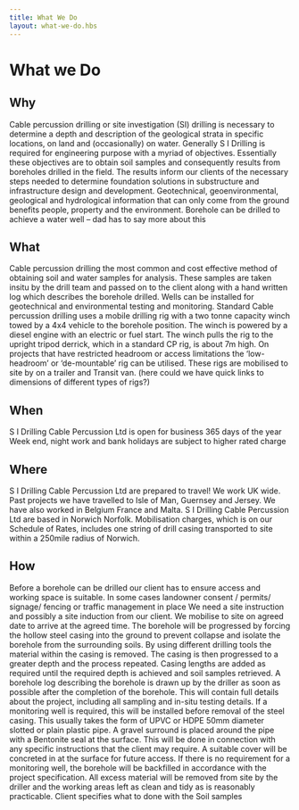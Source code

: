```yaml
---
title: What We Do
layout: what-we-do.hbs
---
```

# What we Do

## Why

Cable percussion drilling or site investigation (SI) drilling is necessary to determine a depth and description of the geological strata in specific locations, on land and (occasionally) on water.
Generally S I Drilling is required for engineering purpose with a myriad of objectives. Essentially these objectives are to obtain soil samples and consequently results from boreholes drilled in the field.
The results inform our clients of the necessary steps needed to determine foundation solutions in substructure and infrastructure design and development.
Geotechnical, geoenvironmental, geological and hydrological information that can only come from the ground benefits people, property and the environment.
Borehole can be drilled to achieve a water well – dad has to say more about this

## What

Cable percussion drilling the most common and cost effective method of obtaining soil and water samples for analysis. These samples are taken insitu by the drill team and passed on to the client along with a hand written log which describes the borehole drilled. Wells can be installed for geotechnical and environmental testing and monitoring.
Standard Cable percussion drilling uses a mobile drilling rig with a two tonne capacity winch towed by a 4x4 vehicle to the borehole position.
The winch is powered by a diesel engine with an electric or fuel start. The winch pulls the rig to the upright tripod derrick, which in a standard CP rig, is about 7m high.
On projects that have restricted headroom or access limitations the ‘low-headroom’ or ‘de-mountable’ rig can be utilised. These rigs are mobilised to site by on a trailer and Transit van.
(here could we have quick links to dimensions of different types of rigs?)

## When

S I Drilling Cable Percussion Ltd is open for business 365 days of the year
Week end, night work and bank holidays are subject to higher rated charge

## Where

S I Drilling Cable Percussion Ltd are prepared to travel!
We work UK wide. Past projects we have travelled to Isle of Man, Guernsey and Jersey. We have also worked in Belgium France and Malta.
S I Drilling Cable Percussion Ltd are based in Norwich Norfolk.
Mobilisation charges, which is on our Schedule of Rates, includes one string of drill casing transported to site within a 250mile radius of Norwich.

## How

Before a borehole can be drilled our client has to ensure access and working space is suitable. In some cases landowner consent / permits/ signage/ fencing or traffic management in place
We need a site instruction and possibly a site induction from our client.
We mobilise to site on agreed date to arrive at the agreed time.
The borehole will be progressed by forcing the hollow steel casing into the ground to prevent collapse and isolate the borehole from the surrounding soils.
By using different drilling tools the material within the casing is removed. The casing is then progressed to a greater depth and the process repeated. Casing lengths are added as required until the required depth is achieved and soil samples retrieved.
A borehole log describing the borehole is drawn up by the driller as soon as possible after the completion of the borehole. This will contain full details about the project, including all sampling and in-situ testing details.
If a monitoring well is required, this will be installed before removal of the steel casing. This usually takes the form of UPVC or HDPE 50mm diameter slotted or plain plastic pipe.
A gravel surround is placed around the pipe with a Bentonite seal at the surface. This will be done in connection with any specific instructions that the client may require.
 A suitable cover will be concreted in at the surface for future access. If there is no requirement for a monitoring well, the borehole will be backfilled in accordance with the project specification.
All excess material will be removed from site by the driller and the working areas left as clean and tidy as is reasonably practicable.
Client specifies what to done with the Soil samples
